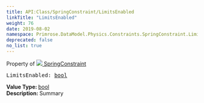 ```yaml
---
title: API:Class/SpringConstraint/LimitsEnabled
linkTitle: "LimitsEnabled"
weight: 76
date: 2019-08-02
namespace: Primrose.DataModel.Physics.Constraints.SpringConstraint.LimitsEnabled
deprecated: false
no_list: true
---
```

Property of <a href="/docs/api-reference/Class/SpringConstraint"><img src="/icons/silk/axle.png"/>&nbsp;SpringConstraint</a>
<pre class="method-declaration">
LimitsEnabled: <a class="type" href="/docs/api-reference/System/Primitives#boolean">bool</a></pre>
<b>Value Type: </b>
<a class="type" href="/docs/api-reference/System/Primitives#boolean">bool</a>
<br/>
<b>Description: </b>
Summary

